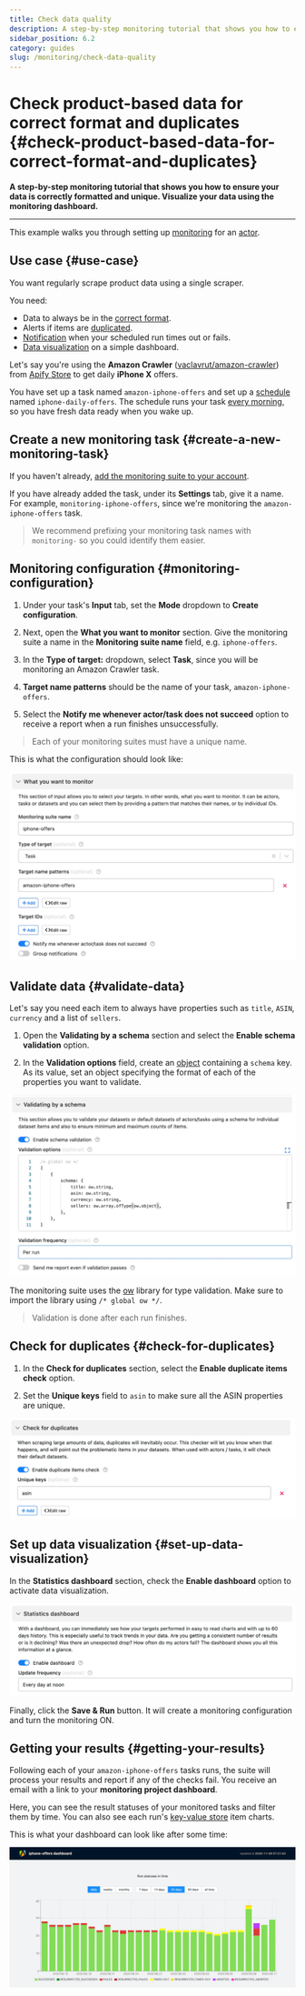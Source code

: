 ```yaml
---
title: Check data quality
description: A step-by-step monitoring tutorial that shows you how to ensure your data is correctly formatted and unique. Visualize your data using the monitoring dashboard.
sidebar_position: 6.2
category: guides
slug: /monitoring/check-data-quality
---
```


# Check product-based data for correct format and duplicates {#check-product-based-data-for-correct-format-and-duplicates}

**A step-by-step monitoring tutorial that shows you how to ensure your data is correctly formatted and unique. Visualize your data using the monitoring dashboard.**

---

This example walks you through setting up [monitoring](https://apify.com/apify/monitoring) for an [actor](../actors/index.md).

## Use case {#use-case}

You want regularly scrape product data using a single scraper.

You need:

- Data to always be in the [correct format](#validate-data).
- Alerts if items are [duplicated](#check-for-duplicates).
- [Notification](./index.md) when your scheduled run times out or fails.
- [Data visualization](#set-up-data-visualization) on a simple dashboard.

Let's say you're using the **Amazon Crawler** ([vaclavrut/amazon-crawler](https://apify.com/vaclavrut/amazon-crawler)) from [Apify Store](https://apify.com/store) to get daily **iPhone X** offers.

You have set up a task named `amazon-iphone-offers` and set up a [schedule](../schedules.md) named `iphone-daily-offers`. The schedule runs your task [every morning](https://crontab.guru/#0_7_*_*_*), so you have fresh data ready when you wake up.

## Create a new monitoring task {#create-a-new-monitoring-task}

If you haven't already, [add the monitoring suite to your account](./index.md).

If you have already added the task, under its **Settings** tab, give it a name. For example, `monitoring-iphone-offers`, since we're monitoring the `amazon-iphone-offers` task.

> We recommend prefixing your monitoring task names with `monitoring-` so you could identify them easier.

## Monitoring configuration {#monitoring-configuration}

1. Under your task's **Input** tab, set the **Mode** dropdown to **Create configuration**.

2. Next, open the **What you want to monitor** section. Give the monitoring suite a name in the **Monitoring suite name** field, e.g. `iphone-offers`.

3. In the **Type of target:** dropdown, select **Task**, since you will be monitoring an Amazon Crawler task.

4. **Target name patterns** should be the name of your task, `amazon-iphone-offers`.

5. Select the **Notify me whenever actor/task does not succeed** option to receive a report when a run finishes unsuccessfully.

> Each of your monitoring suites must have a unique name.

This is what the configuration should look like:

![Task configuration - input](./images/iphone-task.webp)

## Validate data {#validate-data}

Let's say you need each item to always have properties such as `title`, `ASIN`, `currency` and a list of `sellers`.

1. Open the **Validating by a schema** section and select the **Enable schema validation** option.

2. In the **Validation options** field, create an [object](https://javascript.info/object) containing a `schema` key. As its value, set an object specifying the format of each of the properties you want to validate.

![Task configuration - validate data](./images/iphone-validate-data.webp)

The monitoring suite uses the [ow](https://www.npmjs.com/package/ow) library for type validation. Make sure to import the library using `/* global ow */`.

> Validation is done after each run finishes.

## Check for duplicates {#check-for-duplicates}

1. In the **Check for duplicates** section, select the **Enable duplicate items check** option.

2. Set the **Unique keys** field to `asin` to make sure all the ASIN properties are unique.

![Task configuration - check for duplicates](./images/iphone-check-duplicates.webp)

## Set up data visualization {#set-up-data-visualization}

In the **Statistics dashboard** section, check the **Enable dashboard** option to activate data visualization.

![Task configuration - visualization](./images/enable-dashboard.webp)

Finally, click the **Save & Run** button. It will create a monitoring configuration and turn the monitoring ON.

## Getting your results {#getting-your-results}

Following each of your `amazon-iphone-offers` tasks runs, the suite will process your results and report if any of the checks fail. You receive an email with a link to your **monitoring project dashboard**.

Here, you can see the result statuses of your monitored tasks and filter them by time. You can also see each run's [key-value store](../storage/key_value_store.md) item charts.

This is what your dashboard can look like after some time:

![Monitoring dashboard](./images/monitoring-dashboard.webp)

